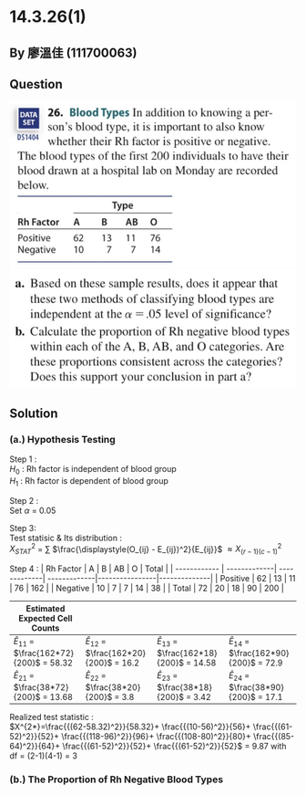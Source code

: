 # 14.3.26(1)

## By 廖溫佳 (111700063)

## Question

![image](https://github.com/HWTeng-Course/202402-Statistics/blob/main/Images/IMG_3561.jpg?raw=true)
![image](https://github.com/HWTeng-Course/202402-Statistics/blob/main/Images/IMG_3560.jpg?raw=true)

## Solution
### (a.) Hypothesis Testing
Step 1 : \
$H_0$  : Rh factor is independent of blood group \
$H_1$  : Rh factor is dependent of blood group

Step 2 : \
Set $\alpha$ = 0.05

Step 3: \
Test statisic & Its distribution : \
$X^2_{STAT}$ = $\sum$ $\frac{\displaystyle(O_{ij} - E_{ij})^2}{E_{ij}}$ $\approx X^2_{(r-1)(c-1)}$

Step 4 : 
| Rh Factor    | A            | B            | AB           | O              | Total        |
| ------------ | -------------| -------------| -------------|----------------|--------------|
| Positive     | 62           | 13           | 11           | 76             | 162          |
| Negative     | 10           | 7            | 7            | 14             | 38           |
| Total        | 72           | 20           | 18           | 90             | 200          |

| Estimated Expected Cell Counts                 |                                               |                                               |                                                              |
|------------------------------------------------|-----------------------------------------------|-----------------------------------------------|--------------------------------------------------------------|
| $\hat{E}_{11}$ = $\frac{162*72}{200}$ = 58.32  | $\hat{E}_{12}$ = $\frac{162*20}{200}$ = 16.2  | $\hat{E}_{13}$ = $\frac{162*18}{200}$ = 14.58 | $\hat{E}_{14}$ = $\frac{162*90}{200}$ = 72.9   |
| $\hat{E}_{21}$ = $\frac{38*72}{200}$ = 13.68   | $\hat{E}_{22}$ = $\frac{38*20}{200}$ = 3.8    | $\hat{E}_{23}$ = $\frac{38*18}{200}$ = 3.42    | $\hat{E}_{24}$ = $\frac{38*90}{200}$ = 17.1    |

Realized test statistic : \
$X^{2*}=\frac{{(62-58.32)^2}}{58.32}+ \frac{{(10-56)^2}}{56}+ \frac{{(61-52)^2}}{52}+ \frac{{(118-96)^2}}{96}+ \frac{{(108-80)^2}}{80}+ \frac{{(85-64)^2}}{64}+ \frac{{(61-52)^2}}{52}+ \frac{{(61-52)^2}}{52}$ = 9.87
 with df = (2-1)(4-1) = 3

### (b.) The Proportion of Rh Negative Blood Types

